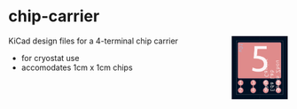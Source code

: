 # chip-carrier

<img src="https://github.com/juzhyo/chip-carrier/blob/main/chip-carrier-pcb.png" align="right"
     alt="PCB design of chip carrier by Justin Zhou" width="20%">

KiCad design files for a 4-terminal chip carrier



     
* for cryostat use
* accomodates 1cm x 1cm chips


